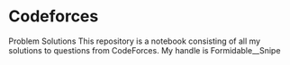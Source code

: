 # Codeforces
Problem Solutions
This repository is a notebook consisting of all my solutions to questions from CodeForces.
My handle is Formidable__Snipe
